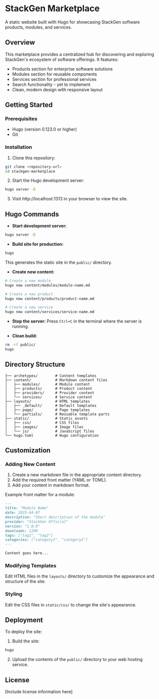 # StackGen Marketplace

A static website built with Hugo for showcasing StackGen software products, modules, and services.

## Overview

This marketplace provides a centralized hub for discovering and exploring StackGen's ecosystem of software offerings. It features:

* Products section for enterprise software solutions
* Modules section for reusable components
* Services section for professional services
* Search functionality - yet to implement 
* Clean, modern design with responsive layout

## Getting Started

### Prerequisites

* Hugo (version 0.123.0 or higher)
* Git

### Installation

1. Clone this repository:

```bash
git clone <repository-url>
cd stackgen-marketplace
```

2. Start the Hugo development server:

```bash
hugo server -D
```

3. Visit http://localhost:1313 in your browser to view the site.

## Hugo Commands

* **Start development server:**

```bash
hugo server -D
```

* **Build site for production:**

```bash
hugo
```

This generates the static site in the `public/` directory.

* **Create new content:**

```bash
# Create a new module
hugo new content/modules/module-name.md

# Create a new product
hugo new content/products/product-name.md

# Create a new service
hugo new content/services/service-name.md
```

* **Stop the server:** Press `Ctrl+C` in the terminal where the server is running.

* **Clean build:**

```bash
rm -rf public/
hugo
```

## Directory Structure

```
├── archetypes/        # Content templates
├── content/           # Markdown content files
│   ├── modules/       # Module content
│   ├── products/      # Product content
│   ├── providers/     # Provider content
│   └── services/      # Service content
├── layouts/           # HTML templates
│   ├── _default/      # Default templates
│   ├── page/          # Page templates
│   └── partials/      # Reusable template parts
├── static/            # Static assets
│   ├── css/           # CSS files
│   ├── images/        # Image files
│   └── js/            # JavaScript files
└── hugo.toml          # Hugo configuration
```

## Customization

### Adding New Content

1. Create a new markdown file in the appropriate content directory.
2. Add the required front matter (YAML or TOML).
3. Add your content in markdown format.

Example front matter for a module:

```markdown
---
title: "Module Name"
date: 2025-04-07
description: "Short description of the module"
provider: "StackGen Official"
version: "1.0.0"
downloads: 1200
tags: ["tag1", "tag2"]
categories: ["category1", "category2"]
---

Content goes here...
```

### Modifying Templates

Edit HTML files in the `layouts/` directory to customize the appearance and structure of the site.

### Styling

Edit the CSS files in `static/css/` to change the site's appearance.

## Deployment

To deploy the site:

1. Build the site:

```bash
hugo
```

2. Upload the contents of the `public/` directory to your web hosting service.

## License

[Include license information here]
